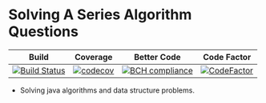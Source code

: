 # Solving A Series Algorithm Questions
| Build|Coverage|Better Code| Code Factor
-------|--------|-----------|----------
[![Build Status](https://travis-ci.com/shavar67/Demogradle.svg?branch=master)](https://travis-ci.com/shavar67/Demogradle)|[![codecov](https://codecov.io/gh/shavar67/Demogradle/branch/master/graph/badge.svg)](https://codecov.io/gh/shavar67/Demogradle)|[![BCH compliance](https://bettercodehub.com/edge/badge/shavar67/JavaAlgorithms?branch=master)](https://bettercodehub.com/)|[![CodeFactor](https://www.codefactor.io/repository/github/shavar67/javaalgorithms/badge)](https://www.codefactor.io/repository/github/shavar67/javaalgorithms)
* Solving java algorithms and data structure problems.
